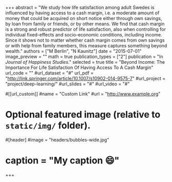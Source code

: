 +++
abstract = "We study how life satisfaction among adult Swedes is influenced by having access to a cash margin, i.e. a moderate amount of money that could be acquired on short notice either through own savings, by loan from family or friends, or by other means. We find that cash margin is a strong and robust predictor of life satisfaction, also when controlling for individual fixed-effects and socio-economic conditions, including income. Since it shows not to matter whether cash margin comes from own savings or with help from family members, this measure captures something beyond wealth."
authors = ["M Berlin", "N Kaunitz"]
date = "2015-07-01"
image_preview = ""
math = true
publication_types = ["2"]
publication = "In *Journal of Happiness Studies*."
selected = true
title = "Beyond Income: The Importance For Life Satisfaction Of Having Access To A Cash Margin"
url_code = ""
#url_dataset = "#"
url_pdf = "http://link.springer.com/article/10.1007/s10902-014-9575-7"
#url_project = "project/deep-learning/"
#url_slides = "#"
#url_video = "#"

#[[url_custom]]
#name = "Custom Link"
#url = "http://www.example.org"

# Optional featured image (relative to `static/img/` folder).
#[header]
#image = "headers/bubbles-wide.jpg"
# caption = "My caption :smile:"

+++
